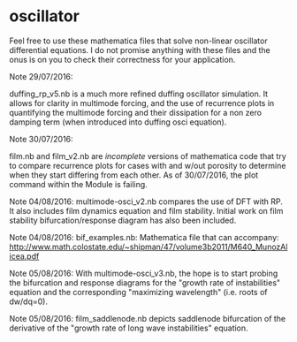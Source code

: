 # oscillator
Feel free to use these mathematica files that solve non-linear oscillator differential equations.  I do not promise anything with these files and the onus is on you to check their correctness for your application.

Note 29/07/2016:

duffing_rp_v5.nb is a much more refined duffing oscillator simulation. It allows for clarity in multimode forcing, and the use of recurrence plots in quantifying the multimode forcing and their dissipation for a non zero damping term (when introduced into duffing osci equation).

Note 30/07/2016:

film.nb and film_v2.nb are *incomplete* versions of mathematica code that try to compare recurrence plots for cases with and w/out porosity to determine when they start differing from each other.  As of 30/07/2016, the plot command within the Module is failing.

Note 04/08/2016:
multimode-osci_v2.nb compares the use of DFT with RP.  It also includes film dynamics equation and film stability.  Initial work on film stability bifurcation/response diagram has also been included.

Note 04/08/2016:
bif_examples.nb: Mathematica file that can accompany: http://www.math.colostate.edu/~shipman/47/volume3b2011/M640_MunozAlicea.pdf

Note 05/08/2016:
With multimode-osci_v3.nb, the hope is to start probing the bifurcation and response diagrams for the "growth rate of instabilities" equation and the corresponding "maximizing wavelength" (i.e. roots of dw/dq=0).

Note 05/08/2016:
film_saddlenode.nb depicts saddlenode bifurcation of the derivative of the "growth rate of long wave instabilities" equation.  
